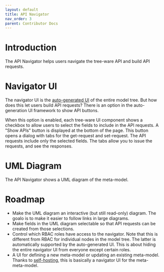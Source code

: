 ```yaml
---
layout: default
title: API Navigator
nav_order: 3
parent: Contributor Docs
---
```


# Introduction

The API Navigator helps users navigate the tree-ware API and build API requests.

# Navigator UI

The navigator UI is the [auto-generated UI](auto-generated-ui.md) of the entire model tree. But how does this let users
build API requests? There is an option in the auto-generation UI framework to show API buttons.

When this option is enabled, each tree-ware UI component shows a checkbox to allow users to select the fields to include
in the API requests. A "Show APIs" button is displayed at the bottom of the page. This button opens a dialog with tabs
for the get-request and set-request. The API requests include only the selected fields. The tabs allow you to issue the
requests, and see the responses.

# UML Diagram

The API Navigator shows a UML diagram of the meta-model.

# Roadmap

* Make the UML diagram an interactive (but still read-only) diagram. The goalo is to make it easier to follow links in
  large diagrams.
* Make fields in the UML diagram selectable so that API requests can be created from those selections.
* Control which RBAC roles have access to the navigator. Note that this is different from RBAC for individual nodes in
  the model tree. The latter is automatically supported by the auto-generated UI. This is about hiding the entire
  navigator UI from everyone except certain roles.
* A UI for defining a new meta-model or updating an existing meta-model. Thanks
  to [self-hosting](https://github.com/tree-ware/tree-ware-kotlin-core/issues/24), this is basically a navigator UI for
  the meta-meta-model.